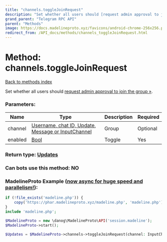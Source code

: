 ```yaml
---
title: "channels.toggleJoinRequest"
description: "Set whether all users should [request admin approval to join the group »](https://core.telegram.org/api/invites#join-requests)."
grand_parent: "Telegram RPC API"
parent: "Methods"
image: https://docs.madelineproto.xyz/favicons/android-chrome-256x256.png
redirect_from: /API_docs/methods/channels_toggleJoinRequest.html
---
```

# Method: channels.toggleJoinRequest
[Back to methods index](index.html)



Set whether all users should [request admin approval to join the group »](https://core.telegram.org/api/invites#join-requests).

### Parameters:

| Name     |    Type       | Description | Required |
|----------|---------------|-------------|----------|
|channel|[Username, chat ID, Update, Message or InputChannel](/API_docs/types/InputChannel.html) | Group | Optional|
|enabled|[Bool](/API_docs/types/Bool.html) | Toggle | Yes|


### Return type: [Updates](/API_docs/types/Updates.html)

### Can bots use this method: **NO**


### MadelineProto Example ([now async for huge speed and parallelism!](https://docs.madelineproto.xyz/docs/ASYNC.html)):


```php
if (!file_exists('madeline.php')) {
    copy('https://phar.madelineproto.xyz/madeline.php', 'madeline.php');
}
include 'madeline.php';

$MadelineProto = new \danog\MadelineProto\API('session.madeline');
$MadelineProto->start();

$Updates = $MadelineProto->channels->toggleJoinRequest(channel: InputChannel, enabled: Bool, );
```

